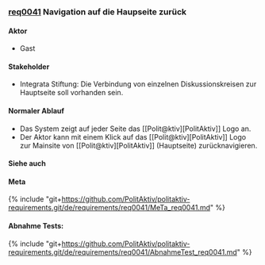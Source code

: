
### [req0041](https://github.com/PolitAktiv/politaktiv-requirements/tree/master/de/requirements/req0041/req0041.md) Navigation auf die Haupseite zurück

#### Aktor
 * Gast


#### Stakeholder
 * Integrata Stiftung: Die Verbindung von einzelnen Diskussionskreisen zur Hauptseite soll vorhanden sein.


#### Normaler Ablauf
 * Das System zeigt auf jeder Seite das [[Polit@ktiv][PolitAktiv]] Logo an.
 * Der Aktor kann mit einem Klick auf das [[Polit@ktiv][PolitAktiv]] Logo zur Mainsite von [[Polit@ktiv][PolitAktiv]] (Hauptseite) zurücknavigieren.


#### Siehe auch

#### Meta
{% include "git+https://github.com/PolitAktiv/politaktiv-requirements.git/de/requirements/req0041/MeTa_req0041.md" %} 


#### Abnahme Tests:
{% include "git+https://github.com/PolitAktiv/politaktiv-requirements.git/de/requirements/req0041/AbnahmeTest_req0041.md" %} 




